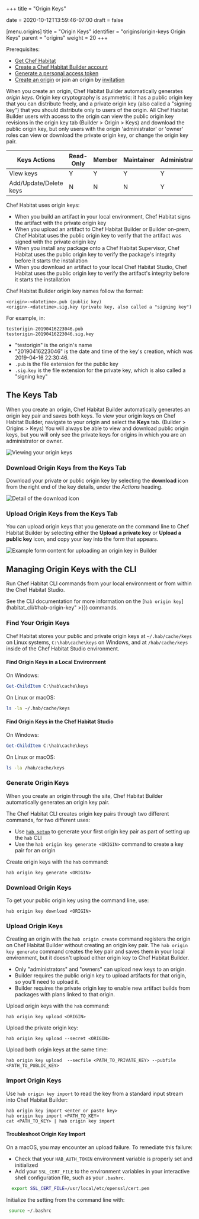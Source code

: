 +++
title = "Origin Keys"

date = 2020-10-12T13:59:46-07:00
draft = false


[menu.origins]
    title = "Origin Keys"
    identifier = "origins/origin-keys Origin Keys"
    parent = "origins"
    weight = 20
+++

Prerequisites:

- [Get Chef Habitat](/install/)
- [Create a Chef Habitat Builder account](../saas_builder/builder_account.md)
- [Generate a personal access token](../saas_builder/builder_profile.md#create-a-personal-access-token)
- [Create an origin](origins) or join an origin by [invitation](origin_rbac#manage-origin-membership-with-hab-origin-invitations)

When you create an origin, Chef Habitat Builder automatically generates _origin keys_.
Origin key cryptography is asymmetric: it has a public origin key that you can distribute freely, and a private origin key (also called a "signing key") that you should distribute only to users of the origin.
All Chef Habitat Builder users with access to the origin can view the public origin key revisions in the origin key tab (Builder > Origin > Keys) and download the public origin key, but only users with the origin 'administrator' or 'owner' roles can view or download the private origin key, or change the origin key pair.

| Keys Actions | Read-Only | Member | Maintainer | Administrator | Owner |
|---------|-------|-------|-------|-------|-------|
| View keys | Y | Y | Y | Y | Y |
| Add/Update/Delete keys | N | N | N | Y | Y |

Chef Habitat uses origin keys:

- When you build an artifact in your local environment, Chef Habitat signs the artifact with the private origin key
- When you upload an artifact to Chef Habitat Builder or Builder on-prem, Chef Habitat uses the public origin key to verify that the artifact was signed with the private origin key
- When you install any package onto a Chef Habitat Supervisor, Chef Habitat uses the public origin key to verify the package's integrity before it starts the installation
- When you download an artifact to your local Chef Habitat Studio, Chef Habitat uses the public origin key to verify the artifact's integrity before it starts the installation

Chef Habitat Builder origin key names follow the format:

```hab
<origin>-<datetime>.pub (public key)
<origin>-<datetime>.sig.key (private key, also called a "signing key")
```

For example, in:

```hab
testorigin-20190416223046.pub
testorigin-20190416223046.sig.key
```

- "testorigin" is the origin's name
- "20190416223046" is the date and time of the key's creation, which was 2019-04-16 22:30:46.
- `.pub` is the file extension for the public key
- `.sig.key` is the file extension for the private key, which is also called a "signing key"

## The Keys Tab

When you create an origin, Chef Habitat Builder automatically generates an origin key pair and saves both keys. To view your origin keys on Chef Habitat Builder, navigate to your origin and select the **Keys** tab. (Builder > Origins > Keys) You will always be able to view and download public origin keys, but you will only see the private keys for origins in which you are an administrator or owner.

![Viewing your origin keys](/images/habitat/origin-keys.png)

### Download Origin Keys from the Keys Tab

Download your private or public origin key by selecting the **download** icon from the right end of the key details, under the _Actions_ heading.

![Detail of the download icon](/images/habitat/origin-key-download.png)

### Upload Origin Keys from the Keys Tab

You can upload origin keys that you generate on the command line to Chef Habitat Builder by selecting either the **Upload a private key** or **Upload a public key** icon, and copy your key into the form that appears.

![Example form content for uploading an origin key in Builder](/images/habitat/builder-key-upload.png)

## Managing Origin Keys with the CLI

Run Chef Habitat CLI commands from your local environment or from within the Chef Habitat Studio.

See the CLI documentation for more information on the [`hab origin key`](habitat_cli/#hab-origin-key" >}}) commands.

### Find Your Origin Keys

Chef Habitat stores your public and private origin keys at `~/.hab/cache/keys` on Linux systems, `C:\hab\cache\keys` on Windows, and at `/hab/cache/keys` inside of the Chef Habitat Studio environment.

#### Find Origin Keys in a Local Environment

On Windows:

```PowerShell
Get-ChildItem C:\hab\cache\keys
```

On Linux or macOS:

```bash
ls -la ~/.hab/cache/keys
```

#### Find Origin Keys in the Chef Habitat Studio

On Windows:

```powershell
Get-ChildItem C:\hab\cache\keys
```

On Linux or macOS:

```bash
ls -la /hab/cache/keys
```

### Generate Origin Keys

When you create an origin through the site, Chef Habitat Builder automatically generates an origin key pair.

The Chef Habitat CLI creates origin key pairs through two different commands, for two different uses:

- Use [`hab setup`](/install/) to generate your first origin key pair as part of setting up the `hab` CLI
- Use the `hab origin key generate <ORIGIN>` command to create a key pair for an origin

Create origin keys with the `hab` command:

```hab
hab origin key generate <ORIGIN>
```

### Download Origin Keys

To get your public origin key using the command line, use:

```hab
hab origin key download <ORIGIN>
```

### Upload Origin Keys

Creating an origin with the `hab origin create` command registers the origin on Chef Habitat Builder without creating an origin key pair. The `hab origin key generate` command creates the key pair and saves them in your local environment, but it doesn't upload either origin key to Chef Habitat Builder.

- Only "administrators" and "owners" can upload new keys to an origin.
- Builder requires the public origin key to upload artifacts for that origin, so you'll need to upload it.
- Builder requires the private origin key to enable new artifact builds from packages with plans linked to that origin.

Upload origin keys with the `hab` command:

```hab
hab origin key upload <ORIGIN>
```

Upload the private origin key:

```hab
hab origin key upload --secret <ORIGIN>
```

Upload both origin keys at the same time:

```hab
hab origin key upload  --secfile <PATH_TO_PRIVATE_KEY> --pubfile <PATH_TO_PUBLIC_KEY>
```

### Import Origin Keys

Use `hab origin key import` to read the key from a standard input stream into Chef Habitat Builder:

```hab
hab origin key import <enter or paste key>
hab origin key import <PATH_TO_KEY>
cat <PATH_TO_KEY> | hab origin key import
```

#### Troubleshoot Origin Key Import

On a macOS, you may encounter an upload failure.
To remediate this failure:

- Check that your `HAB_AUTH_TOKEN` environment variable is properly set and initialized
- Add your `SSL_CERT_FILE` to the environment variables in your interactive shell configuration file, such as your `.bashrc`.

```bash
  export SSL_CERT_FILE=/usr/local/etc/openssl/cert.pem
```

Initialize the setting from the command line with:

```bash
 source ~/.bashrc
```
